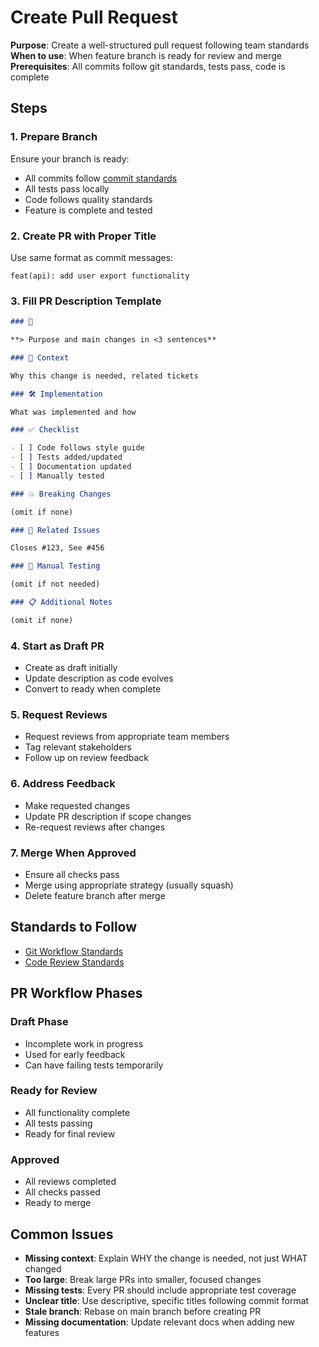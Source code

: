 # Create Pull Request

**Purpose**: Create a well-structured pull request following team standards
**When to use**: When feature branch is ready for review and merge
**Prerequisites**: All commits follow git standards, tests pass, code is complete

## Steps

### 1. Prepare Branch

Ensure your branch is ready:

- All commits follow [commit standards](../../standards/project/git-workflow.md)
- All tests pass locally
- Code follows quality standards
- Feature is complete and tested

### 2. Create PR with Proper Title

Use same format as commit messages:

```
feat(api): add user export functionality
```

### 3. Fill PR Description Template

```markdown
### 📌

**> Purpose and main changes in <3 sentences**

### 📝 Context

Why this change is needed, related tickets

### 🛠️ Implementation

What was implemented and how

### ✅ Checklist

- [ ] Code follows style guide
- [ ] Tests added/updated
- [ ] Documentation updated
- [ ] Manually tested

### 💥 Breaking Changes

(omit if none)

### 🔗 Related Issues

Closes #123, See #456

### 🧪 Manual Testing

(omit if not needed)

### 📋 Additional Notes

(omit if none)
```

### 4. Start as Draft PR

- Create as draft initially
- Update description as code evolves
- Convert to ready when complete

### 5. Request Reviews

- Request reviews from appropriate team members
- Tag relevant stakeholders
- Follow up on review feedback

### 6. Address Feedback

- Make requested changes
- Update PR description if scope changes
- Re-request reviews after changes

### 7. Merge When Approved

- Ensure all checks pass
- Merge using appropriate strategy (usually squash)
- Delete feature branch after merge

## Standards to Follow

- [Git Workflow Standards](../../standards/project/git-workflow.md)
- [Code Review Standards](../quality/review-code.md)

## PR Workflow Phases

### Draft Phase

- Incomplete work in progress
- Used for early feedback
- Can have failing tests temporarily

### Ready for Review

- All functionality complete
- All tests passing
- Ready for final review

### Approved

- All reviews completed
- All checks passed
- Ready to merge

## Common Issues

- **Missing context**: Explain WHY the change is needed, not just WHAT changed
- **Too large**: Break large PRs into smaller, focused changes
- **Missing tests**: Every PR should include appropriate test coverage
- **Unclear title**: Use descriptive, specific titles following commit format
- **Stale branch**: Rebase on main branch before creating PR
- **Missing documentation**: Update relevant docs when adding new features
